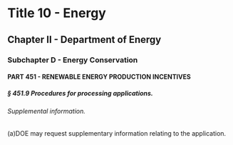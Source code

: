 
# Title 10 - Energy
## Chapter II - Department of Energy
### Subchapter D - Energy Conservation
#### PART 451 - RENEWABLE ENERGY PRODUCTION INCENTIVES
##### § 451.9 Procedures for processing applications.
###### Supplemental information.

(a)DOE may request supplementary information relating to the application.
